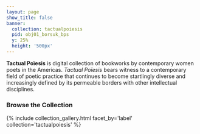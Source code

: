 ```yaml
---
layout: page
show_title: false
banner:
  collection: tactualpoiesis
  pid: obj01_borsuk_bps
  y: 25%
  height: '500px'
---
```


__Tactual Poïesis__ is digital collection of bookworks by contemporary women poets in the Americas. _Tactual Poïesis_ bears witness to a contemporary field of poetic practice that continues to become startlingly diverse and increasingly defined by its permeable borders with other intellectual disciplines.


### Browse the Collection

{% include collection_gallery.html facet_by='label' collection='tactualpoiesis' %}
